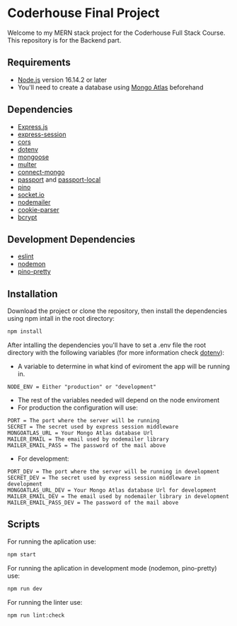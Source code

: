 # Coderhouse Final Project

Welcome to my MERN stack project for the Coderhouse Full Stack Course. This repository is for the Backend part.

## Requirements

- [Node.js](https://nodejs.org/en/) version 16.14.2 or later
- You'll need to create a database using [Mongo Atlas](https://www.mongodb.com/atlas/database) beforehand

## Dependencies

- [Express.js](https://www.npmjs.com/package/express)
- [express-session](https://www.npmjs.com/package/express-session)
- [cors](https://www.npmjs.com/package/cors)
- [dotenv](https://www.npmjs.com/package/dotenv)
- [mongoose](https://www.npmjs.com/package/mongoose)
- [multer](https://www.npmjs.com/package/multer)
- [connect-mongo](https://www.npmjs.com/package/connect-mongo)
- [passport](https://www.npmjs.com/package/passport) and [passport-local](https://www.npmjs.com/package/passport-local)
- [pino](https://www.npmjs.com/package/pino)
- [socket.io](https://www.npmjs.com/package/socket.io)
- [nodemailer](https://www.npmjs.com/package/nodemailer)
- [cookie-parser](https://www.npmjs.com/package/cookie-parser)
- [bcrypt](https://www.npmjs.com/package/bcrypt)

## Development Dependencies

- [eslint]()
- [nodemon]()
- [pino-pretty]()

## Installation

Download the project or clone the repository, then install the dependencies using npm intall in the root directory:

```bash
npm install
```

After intalling the dependencies you'll have to set a .env file the root directory with the following variables (for more information check [dotenv](https://www.npmjs.com/package/dotenv)):

- A variable to determine in what kind of eviroment the app will be running in.

```
NODE_ENV = Either "production" or "development"
```

- The rest of the variables needed will depend on the node enviroment
- For production the configuration will use:

```
PORT = The port where the server will be running
SECRET = The secret used by express session middleware
MONGOATLAS_URL = Your Mongo Atlas database Url
MAILER_EMAIL = The email used by nodemailer library
MAILER_EMAIL_PASS = The password of the mail above
```

- For development:

```
PORT_DEV = The port where the server will be running in development
SECRET_DEV = The secret used by express session middleware in development
MONGOATLAS_URL_DEV = Your Mongo Atlas database Url for development
MAILER_EMAIL_DEV = The email used by nodemailer library in development
MAILER_EMAIL_PASS_DEV = The password of the mail above
```

## Scripts

For running the aplication use:

```bash
npm start
```

For running the aplication in development mode (nodemon, pino-pretty) use:

```bash
npm run dev
```

For running the linter use:

```bash
npm run lint:check
```

